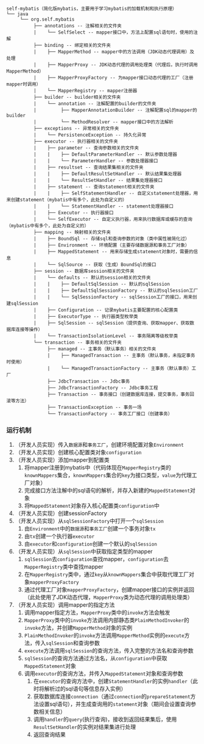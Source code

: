```
self-mybatis（简化版mybatis，主要用于学习mybatis的加载机制和执行原理）
└── java
     └── org.self.mybatis
          ├── annotations -- 注解相关的文件夹
          |    └── SelfSelect -- mapper接口中，方法上配置sql语句时，使用的注解
          ├── binding -- 绑定相关的文件夹
          |    ├── MapperMethod -- mapper中的方法调用（JDK动态代理调用）及处理
          |    ├── MapperProxy -- JDK动态代理的调用处理类（代理后，执行时调用MapperMethod）
          |    ├── MapperProxyFactory -- 为mapper接口动态代理的工厂（注册mapper时调用）
          |    └── MapperRegistry -- mapper注册器
          ├── builder -- builder相关的文件夹
          |    └── annotation -- 注解配置的builder的文件夹
          |         ├── MapperAnnotationBuilder -- 注解配置sql的mapper的builder
          |         └── MethodResolver -- mapper接口中的方法解析
          ├── exceptions -- 异常相关的文件夹
          |    └── PersistenceException -- 持久化异常
          ├── executor -- 执行器相关的文件夹
          |    ├── parameter -- 查询参数相关的文件夹
          |    |    ├── DefaultParameterHandler -- 默认参数处理器
          |    |    └── ParameterHandler -- 参数处理器接口
          |    ├── resultset -- 查询结果集相关的文件夹
          |    |    ├── DefaultResultSetHandler -- 默认结果集处理器
          |    |    └── ResultSetHandler -- 结果集处理器接口
          |    ├── statement -- 查询statement相关的文件夹
          |    |    ├── SelfStatementHandler -- 自定义statement处理器，用来创建statement（mybatis中有多个，此处为自定义的）
          |    |    └── StatementHandler -- statement处理器接口
          |    ├── Executor -- 执行器接口
          |    └── SelfExecutor -- 自定义执行器，用来执行数据库或缓存的查询（mybatis中有多个，此处为自定义的）
          ├── mapping -- 映射相关的文件夹
          |    ├── BoundSql -- 存储sql和查询参数的对象（类中属性被简化过）
          |    ├── Environment -- 环境配置（主要存储数据源和事务工厂对象）
          |    ├── MappedStatement -- 用来存储生成statement对象时，需要的信息
          |    └── SqlSource -- 获取（生成）BoundSql的接口
          ├── session -- 数据库session相关的文件夹
          |    └── defaults -- 默认的session相关的文件夹
          |    |    ├── DefaultSqlSession -- 默认的sqlSession
          |    |    ├── DefaultSqlSessionFactory -- 默认的sqlSession工厂
          |    |    └── SqlSessionFactory -- sqlSession工厂的接口，用来创建sqlSession
          |    ├── Configuration -- 记录mybatis主要配置的核心配置类
          |    ├── ExecutorType -- 执行器类型枚举类
          |    ├── SqlSession -- sqlSession（提供查询、获取mapper、获取数据库连接等操作）
          |    └── TransactionIsolationLevel -- 事务隔离等级枚举类
          └── transaction -- 事务相关的文件夹
               ├── managed -- 主事务（默认事务）相关的文件夹
               |    ├── ManagedTransaction -- 主事务（默认事务，未指定事务时使用）
               |    └── ManagedTransactionFactory -- 主事务（默认事务）工厂
               ├── JdbcTransaction -- Jdbc事务
               ├── JdbcTransactionFactory -- Jdbc事务工程
               ├── Transaction -- 事务接口（创建数据库连接，提交事务，事务回滚等方法）
               ├── TransactionException -- 事务一场
               └── TransactionFactory -- 事务工厂接口（创建事务）
```
### 运行机制
1. （开发人员实现）传入`数据源`和`事务工厂`，创建环境配置对象`Environment`
2. （开发人员实现）创建核心配置类对象`configuration`
3. （开发人员实现）添加mapper到配置类
    1. 将mapper注册到mybatis中（代码体现在`MapperRegistry`类的`knownMappers`集合，`knownMappers`集合的`key`为接口类型，`value`为代理工厂对象）
    2. 完成接口方法注解中的sql语句的解析，并存入新建的`MappedStatement`对象
    3. 将`MappedStatement`对象存入核心配置类`configuration`中
4. （开发人员实现）创建sessionFactory
5. （开发人员实现）从`sqlSessionFactory`中打开一个`sqlSession`
    1. 由`Environment`中的`数据源`和`事务工厂`创建一个事务对象`tx`
    2. 由`tx`创建一个执行器`executor`
    3. 由`executor`和`configuration`创建一个默认的`sqlSession`
6. （开发人员实现）从`sqlSession`中获取指定类型的mapper
    1. `sqlSession`去`configuration`查找mapper，`configuration`去`MapperRegistry`类中查找mapper
    2. 在`MapperRegistry`类中，通过`key`从`knownMappers`集合中获取代理工厂对象`mapperProxyFactory`
    3. 通过代理工厂对象`mapperProxyFactory`，创建mapper接口的实例并返回（此处使用了JDK动态代理，`MapperProxy`类为动态代理的调用处理类）
7. （开发人员实现）调用mapper的指定方法
    1. 调用mapper指定方法，`MapperProxy`类中的`invoke`方法会触发
    2. `MapperProxy`类中的`invoke`方法调用内部静态类`PlainMethodInvoker`的`invoke`方法，并创建`MapperMethod`对象的实例
    3. `PlainMethodInvoker`的`invoke`方法调用`MapperMethod`实例的`execute`方法，传入`sqlSession`和查询参数
    4. `execute`方法调用`sqlSession`的查询方法，传入完整的方法名和查询参数
    5. `sqlSession`的查询方法通过方法名，从`configuration`中获取`MappedStatement`对象
    6. 调用`executor`的查询方法，并传入`MappedStatement`对象和查询参数
        1. 在`executor`的查询方法中，创建`StatementHandler`的实例`handler`（此时将解析过的sql语句等信息存入实例）
        2. 获取数据库连接`connection`（通过`connection`的`prepareStatement`方法设置sql语句），并生成查询用的`statement`对象（期间会设置查询参数相关信息）
        3. 调用`handler`的`query`(执行查询)，接收到返回结果集后，使用`ResultSetHandler`的实例对结果集进行处理
        4. 返回查询结果
